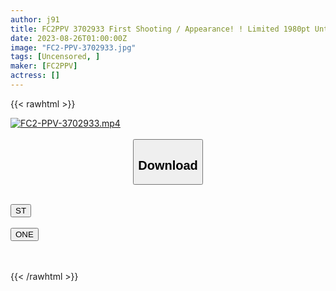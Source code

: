 ```yaml
---
author: j91
title: FC2PPV 3702933 First Shooting / Appearance! ! Limited 1980pt Until The Weekend Due To Popularity! ! Take Out A Beautiful Busty Ecup Daughter From A Long-Established Kimono Store And Cum In Her Mouth Under The Cherry Blossoms And Cum Swallowing! ! Two Consecutive Intravaginal Ejaculation Without Questions And Answers In A Box That Was Carefully Raised! !
date: 2023-08-26T01:00:00Z
image: "FC2-PPV-3702933.jpg"
tags: [Uncensored, ]
maker: [FC2PPV]
actress: []
---
```



{{< rawhtml >}}

<div class="video" data-videoid="7wOWLMgjxDu4gZ">
    <a href="javascript:;">
        <img src="https://my.j91.asia/posts/FC2-PPV-3702933/FC2-PPV-3702933.jpg" width="WIDTH" height="HEIGHT" alt="FC2-PPV-3702933.mp4" loading="lazy">
    </a>
</div>

<script type="text/javascript" src="https://j91.asia/asset/on-demand-st.js"></script>

<br>
  <link rel="stylesheet" href="https://j91.asia/asset/bs5.css">
  
  <center>
  <button class="btn btn-primary" type="button" data-bs-toggle="collapse" data-bs-target=".multi-collapse" aria-expanded="false" aria-controls="multiCollapseExample1 multiCollapseExample2"><h2>Download</h2></button></center>
</p>
<div class="row">
  <div class="col">
    <div class="collapse multi-collapse" id="multiCollapseExample1">
      <div class="card card-body">
	      	      <br>
<div class="buttons">  
<a href="https://streamtape.to/v/7wOWLMgjxDu4gZ"><button class="btn-hover color-3"><i class="fa fa-download"></i> ST</button></a></div>
    </div>
  </div>
</div>
  <div class="col">
    <div class="collapse multi-collapse" id="multiCollapseExample2">
      <div class="card card-body">
	      <br>
<div class="buttons">
    <a href="https://oneupload.to/1olnglcjz2lt"><button class="btn-hover color-9"><i class="fa fa-download"></i> ONE</button></a></div>
<br><br>
      </div>
    </div>
  </div>
</div>

{{< /rawhtml >}}
